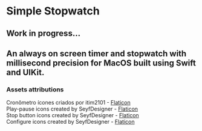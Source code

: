 # Simple Stopwatch
## Work in progress...
## An always on screen timer and stopwatch with millisecond precision for MacOS built using Swift and UIKit.
<!-- <p align="center">
<img src="<url_here>" alt="Image description" height="85.93%" width="33.61%" hspace="30"/>
</p>
-->

### Assets attributions
Cronômetro ícones criados por itim2101 -  [Flaticon](https://www.flaticon.com/br/icones-gratis/cronometro)<br>
Play-pause icons created by SeyfDesigner - [Flaticon](https://www.flaticon.com/free-icons/play-pause)<br>
Stop button icons created by SeyfDesigner - [Flaticon](https://www.flaticon.com/free-icons/stop-button)<br>
Configure icons created by SeyfDesigner - [Flaticon](https://www.flaticon.com/free-icons/configure)<br>